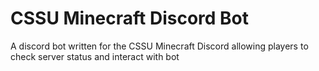 # CSSU Minecraft Discord Bot

A discord bot written for the CSSU Minecraft Discord allowing players to check server status and interact with bot